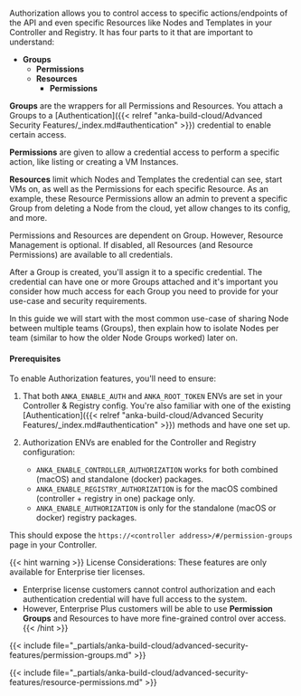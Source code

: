 ---
---

Authorization allows you to control access to specific actions/endpoints of the API and even specific Resources like Nodes and Templates in your Controller and Registry. It has four parts to it that are important to understand:

- **Groups**
    - **Permissions**
    - **Resources**
      - **Permissions**

**Groups** are the wrappers for all Permissions and Resources. You attach a Groups to a [Authentication]({{< relref "anka-build-cloud/Advanced Security Features/_index.md#authentication" >}}) credential to enable certain access.

**Permissions** are given to allow a credential access to perform a specific action, like listing or creating a VM Instances.

**Resources** limit which Nodes and Templates the credential can see, start VMs on, as well as the Permissions for each specific Resource. As an example, these Resource Permissions allow an admin to prevent a specific Group from deleting a Node from the cloud, yet allow changes to its config, and more.

Permissions and Resources are dependent on Group. However, Resource Management is optional. If disabled, all Resources (and Resource Permissions) are available to all credentials.

After a Group is created, you'll assign it to a specific credential. The credential can have one or more Groups attached and it's important you consider how much access for each Group you need to provide for your use-case and security requirements.

In this guide we will start with the most common use-case of sharing Node between multiple teams (Groups), then explain how to isolate Nodes per team (similar to how the older Node Groups worked) later on.

#### Prerequisites

To enable Authorization features, you'll need to ensure:

1. That both `ANKA_ENABLE_AUTH` and `ANKA_ROOT_TOKEN` ENVs are set in your Controller & Registry config. You're also familiar with one of the existing [Authentication]({{< relref "anka-build-cloud/Advanced Security Features/_index.md#authentication" >}}) methods and have one set up.
1. Authorization ENVs are enabled for the Controller and Registry configuration:

    - `ANKA_ENABLE_CONTROLLER_AUTHORIZATION` works for both combined (macOS) and standalone (docker) packages.
    - `ANKA_ENABLE_REGISTRY_AUTHORIZATION` is for the macOS combined (controller + registry in one) package only.
    - `ANKA_ENABLE_AUTHORIZATION` is only for the standalone (macOS or docker) registry packages.

This should expose the `https://<controller address>/#/permission-groups` page in your Controller.

{{< hint warning >}}
License Considerations: These features are only available for Enterprise tier licenses. 
- Enterprise license customers cannot control authorization and each authentication credential will have full access to the system.
- However, Enterprise Plus customers will be able to use **Permission Groups** and Resources to have more fine-grained control over access.
{{< /hint >}}

{{< include file="_partials/anka-build-cloud/advanced-security-features/permission-groups.md" >}}

{{< include file="_partials/anka-build-cloud/advanced-security-features/resource-permissions.md" >}}